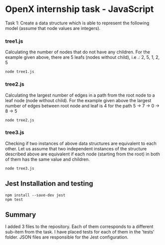 # OpenX internship task - JavaScript


Task 1: Create a data structure which is able to represent the following model (assume that node values
are integers).

### tree1.js
Calculating the number of nodes that do not have any children. For the example given
above, there are 5 leafs (nodes without child), i.e .: 2, 5, 1, 2, 5
```
node tree1.js  
```

### tree2.js
Calculating the largest number of edges in a path from the root node to a leaf node
(node without child). For the example given above the largest number of edges between
root node and leaf is 4 for the path 5 → 7 → 0 → 8 → 5
```
node tree2.js  
```

### tree3.js
Checking if two instances of above data structures are equivalent to each other. Let us
assume that two independent instances of the structure described above are equivalent
if each node (starting from the root) in both of them has the same value and children.
```
node tree3.js  
```

## Jest Installation and testing

```
npm install --save-dev jest
npm test
```

## Summary
I added 3 files to the repository. Each of them corresponds to a different sub-item from the task. I have placed tests for each of them in the 'tests' folder. JSON files are responsible for the Jest configuration.
